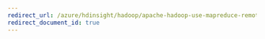 ```yaml
---
redirect_url: /azure/hdinsight/hadoop/apache-hadoop-use-mapreduce-remote-desktop
redirect_document_id: true
---
```

